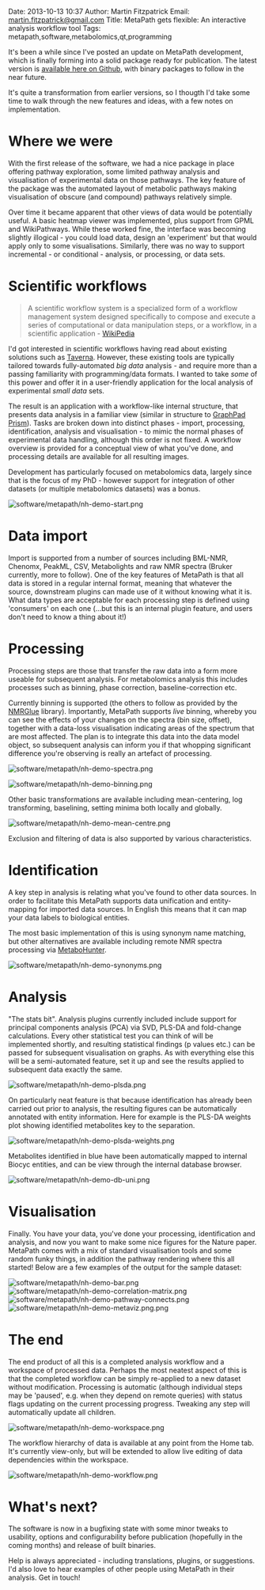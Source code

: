 Date: 2013-10-13 10:37
Author: Martin Fitzpatrick
Email: martin.fitzpatrick@gmail.com
Title: MetaPath gets flexible: An interactive analysis workflow tool
Tags: metapath,software,metabolomics,qt,programming

It's been a while since I've posted an update on MetaPath development, which is finally forming into a solid package ready for publication. The latest version is [available here on Github](metapath-github), with binary packages to follow in the near future.

It's quite a transformation from earlier versions, so I thougth I'd take some time to walk through the new features and ideas, with a few notes on implementation.

# Where we were

With the first release of the software, we had a nice package in place offering pathway exploration, some limited pathway analysis and visualisation of experimental data on those pathways. The key feature of the package was the automated layout of metabolic pathways making visualisation of obscure (and compound) pathways relatively simple.

Over time it became apparent that other views of data would be potentially useful. A basic heatmap viewer was implemented, plus support from GPML and WikiPathways. While these worked fine, the interface was becoming slightly illogical - you could load data, design an 'experiment' but that would apply only to some visualisations. Similarly, there was no way to support incremental - or conditional - analysis, or processing, or data sets.

# Scientific workflows

> A scientific workflow system is a specialized form of a workflow management system designed specifically to compose and execute a series of computational or data manipulation steps, or a workflow, in a scientific application - [WikiPedia](scientific-workflows-wiki)

I'd got interested in scientific workflows having read about existing solutions such as [Taverna](taverna). However, these existing tools are typically tailored towards fully-automated *big data* analysis - and require more than a passing familiarity with programming/data formats. I wanted to take *some* of this power and offer it in a user-friendly application for the local analysis of experimental *small data* sets. 

The result is an application with a workflow-like internal structure, that presents data analysis in a familiar view (similar in structure to [GraphPad Prism](graphpad-prism)). Tasks are broken down into distinct phases - import, processing, identification, analysis and visualisation - to mimic the normal phases of experimental data handling, although this order is not fixed. A workflow overview is provided for a conceptual view of what you've done, and processing details are available for all resulting images.

Development has particularly focused on metabolomics data, largely since that is the focus of my PhD - however support for integration of other datasets (or multiple metabolomics datasets) was a bonus. 

![software/metapath/nh-demo-start.png](/static/images/software/metapath/nh-demo-start.png)

# Data import

Import is supported from a number of sources including BML-NMR, Chenomx, PeakML, CSV, Metabolights and raw NMR spectra (Bruker currently, more to follow). One of the key features of MetaPath is that all data is stored in a regular internal format, meaning that whatever the source, downstream plugins can made use of it without knowing what it is. What data types are acceptable for each processing step is defined using 'consumers' on each one (…but this is an internal plugin feature, and users don't need to know a thing about it!)

# Processing

Processing steps are those that transfer the raw data into a form more useable for subsequent analysis. For metabolomics analysis this includes processes such as binning, phase correction, baseline-correction etc.

Currently binning is supported (the others to follow as provided by the [NMRGlue](nmrglue) library). Importantly, MetaPath supports *live* binning, whereby you can see the effects of your changes on the spectra (bin size, offset), together with a data-loss visualisation indicating areas of the spectrum that are most affected. The plan is to integrate this data into the data model object, so subsequent analysis can inform you if that whopping significant difference you're observing is really an artefact of processing.

![software/metapath/nh-demo-spectra.png](/static/images/software/metapath/nh-demo-spectra.png)

![software/metapath/nh-demo-binning.png](/static/images/software/metapath/nh-demo-binning.png)

Other basic transformations are available including mean-centering, log transforming, baselining, setting minima both locally and globally. 

![software/metapath/nh-demo-mean-centre.png](/static/images/software/metapath/nh-demo-mean-centre.png)

Exclusion and filtering of data is also supported by various characteristics.

# Identification

A key step in analysis is relating what you've found to other data sources. In order to facilitate this MetaPath supports data unification and entity-mapping for imported data sources. In English this means that it can map your data labels to biological entities. 

The most basic implementation of this is using synonym name matching, but other alternatives are available including remote NMR spectra processing via [MetaboHunter](metabohunter).

![software/metapath/nh-demo-synonyms.png](/static/images/software/metapath/nh-demo-synonyms.png)

# Analysis

"The stats bit". Analysis plugins currently included include support for principal components analysis (PCA) via SVD, PLS-DA and fold-change calculations. Every other statistical test you can think of will be implemented shortly, and resulting statistical findings (p values etc.) can be passed for subsequent visualisation on graphs. As with everything else this will be a semi-automated feature, set it up and see the results applied to subsequent data exactly the same.

![software/metapath/nh-demo-plsda.png](/static/images/software/metapath/nh-demo-plsda.png)

On particularly neat feature is that because identification has already been carried out prior to analysis, the resulting figures can be automatically annotated with entity information. Here for example is the PLS-DA weights plot showing identified metabolites key to the separation.

![software/metapath/nh-demo-plsda-weights.png](/static/images/software/metapath/nh-demo-plsda-weights.png)

Metabolites identified in blue have been automatically mapped to internal Biocyc entities, and can be view through the internal database browser.

![software/metapath/nh-demo-db-uni.png](/static/images/software/metapath/nh-demo-db-unification.png)

# Visualisation

Finally. You have your data, you've done your processing, identification and analysis, and now you want to make some nice figures for the Nature paper. MetaPath comes with a mix of standard visualisation tools and some random funky things, in addition the pathway rendering where this all started! Below are a few examples of the output for the sample dataset:

![software/metapath/nh-demo-bar.png](/static/images/software/metapath/nh-demo-bar.png)
![software/metapath/nh-demo-correlation-matrix.png](/static/images/software/metapath/nh-demo-correlation-matrix.png)
![software/metapath/nh-demo-pathway-connects.png](/static/images/software/metapath/nh-demo-pathway-connects.png)
![software/metapath/nh-demo-metaviz.png.png](/static/images/software/metapath/nh-demo-metaviz.png)


# The end

The end product of all this is a completed analysis workflow and a workspace of processed data. Perhaps the most neatest aspect of this is that the completed workflow can be simply re-applied to a new dataset without modification.  Processing is automatic (although individual steps may be 'paused', e.g. when they depend on remote queries) with status flags updating on the current processing progress. Tweaking any step will automatically update all children.

![software/metapath/nh-demo-workspace.png](/static/images/software/metapath/nh-demo-workspace.png)

The workflow hierarchy of data is available at any point from the Home tab. It's currently view-only, but will be extended to allow live editing of data dependencies within the workspace.

![software/metapath/nh-demo-workflow.png](/static/images/software/metapath/nh-demo-workflow.png)

# What's next?

The software is now in a bugfixing state with some minor tweaks to usability, options and configurability before publication (hopefully in the coming months) and release of built binaries. 

Help is always appreciated - including translations, plugins, or suggestions. I'd also love to hear examples of other people using MetaPath in their analysis. Get in touch!


[scientific-workflows-wiki]: http://en.wikipedia.org/wiki/Scientific_workflow_system
[graphpad-prism]: http://www.graphpad.com/scientific-software/prism/
[metapath-github]: https://github.com/mfitzp/metapath
[taverna]: http://en.wikipedia.org/wiki/Taverna_workbench
[metabohunter]: http://www.nrcbioinformatics.ca/metabohunter/


